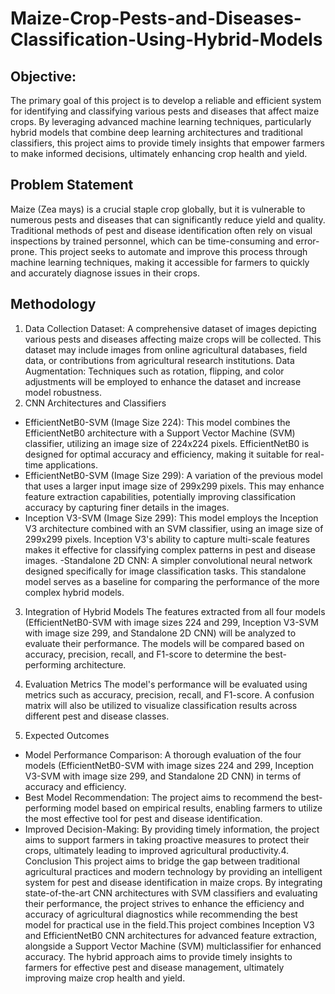 # Maize-Crop-Pests-and-Diseases-Classification-Using-Hybrid-Models
## Objective:
The primary goal of this project is to develop a reliable and efficient system for identifying and classifying various pests and diseases that affect maize crops. By leveraging advanced machine learning techniques, particularly hybrid models that combine deep learning architectures and traditional classifiers, this project aims to provide timely insights that empower farmers to make informed decisions, ultimately enhancing crop health and yield.

## Problem Statement
Maize (Zea mays) is a crucial staple crop globally, but it is vulnerable to numerous pests and diseases that can significantly reduce yield and quality. Traditional methods of pest and disease identification often rely on visual inspections by trained personnel, which can be time-consuming and error-prone. This project seeks to automate and improve this process through machine learning techniques, making it accessible for farmers to quickly and accurately diagnose issues in their crops.

## Methodology
1. Data Collection
Dataset: A comprehensive dataset of images depicting various pests and diseases affecting maize crops will be collected. This dataset may include images from online agricultural databases, field data, or contributions from agricultural research institutions.
Data Augmentation: Techniques such as rotation, flipping, and color adjustments will be employed to enhance the dataset and increase model robustness.
2. CNN Architectures and Classifiers
- EfficientNetB0-SVM (Image Size 224):
This model combines the EfficientNetB0 architecture with a Support Vector Machine (SVM) classifier, utilizing an image size of 224x224 pixels. EfficientNetB0 is designed for optimal accuracy and efficiency, making it suitable for real-time applications.
- EfficientNetB0-SVM (Image Size 299):
A variation of the previous model that uses a larger input image size of 299x299 pixels. This may enhance feature extraction capabilities, potentially improving classification accuracy by capturing finer details in the images.
- Inception V3-SVM (Image Size 299):
This model employs the Inception V3 architecture combined with an SVM classifier, using an image size of 299x299 pixels. Inception V3's ability to capture multi-scale features makes it effective for classifying complex patterns in pest and disease images.
-Standalone 2D CNN:
A simpler convolutional neural network designed specifically for image classification tasks. This standalone model serves as a baseline for comparing the performance of the more complex hybrid models.

3. Integration of Hybrid Models
The features extracted from all four models (EfficientNetB0-SVM with image sizes 224 and 299, Inception V3-SVM with image size 299, and Standalone 2D CNN) will be analyzed to evaluate their performance.
The models will be compared based on accuracy, precision, recall, and F1-score to determine the best-performing architecture.

4. Evaluation Metrics
The model's performance will be evaluated using metrics such as accuracy, precision, recall, and F1-score. A confusion matrix will also be utilized to visualize classification results across different pest and disease classes.

5. Expected Outcomes
- Model Performance Comparison: A thorough evaluation of the four models (EfficientNetB0-SVM with image sizes 224 and 299, Inception V3-SVM with image size 299, and Standalone 2D CNN) in terms of accuracy and efficiency.
- Best Model Recommendation: The project aims to recommend the best-performing model based on empirical results, enabling farmers to utilize the most effective tool for pest and disease identification.
- Improved Decision-Making: By providing timely information, the project aims to support farmers in taking proactive measures to protect their crops, ultimately leading to improved agricultural productivity.4. Conclusion
This project aims to bridge the gap between traditional agricultural practices and modern technology by providing an intelligent system for pest and disease identification in maize crops. By integrating state-of-the-art CNN architectures with SVM classifiers and evaluating their performance, the project strives to enhance the efficiency and accuracy of agricultural diagnostics while recommending the best model for practical use in the field.This project combines Inception V3 and EfficientNetB0 CNN architectures for advanced feature extraction, alongside a Support Vector Machine (SVM) multiclassifier for enhanced accuracy. The hybrid approach aims to provide timely insights to farmers for effective pest and disease management, ultimately improving maize crop health and yield.
